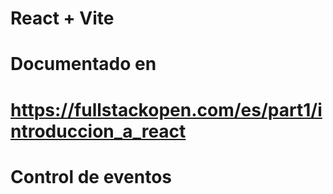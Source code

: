 # React + Vite
# Documentado en 
# https://fullstackopen.com/es/part1/introduccion_a_react

# Control de eventos






